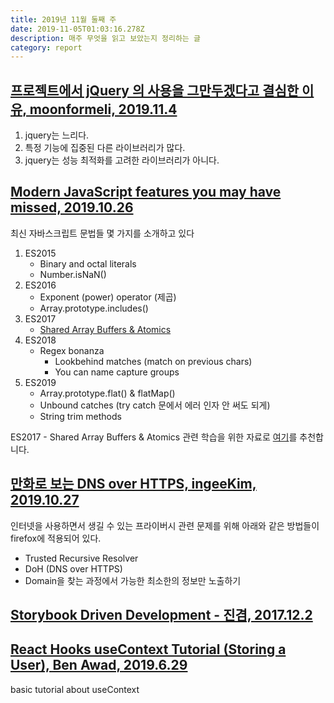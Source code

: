 ```yaml
---
title: 2019년 11월 둘째 주
date: 2019-11-05T01:03:16.278Z
description: 매주 무엇을 읽고 보았는지 정리하는 글
category: report
---
```


## [프로젝트에서 jQuery 의 사용을 그만두겠다고 결심한 이유, moonformeli, 2019.11.4](https://medium.com/%EC%98%A4%EB%8A%98%EC%9D%98-%ED%94%84%EB%A1%9C%EA%B7%B8%EB%9E%98%EB%B0%8D/%ED%94%84%EB%A1%9C%EC%A0%9D%ED%8A%B8%EC%97%90%EC%84%9C-jquery-%EC%9D%98-%EC%82%AC%EC%9A%A9%EC%9D%84-%EA%B7%B8%EB%A7%8C%EB%91%90%EA%B2%A0%EB%8B%A4%EA%B3%A0-%EA%B2%B0%EC%8B%AC%ED%95%9C-%EC%9D%B4%EC%9C%A0-45379cba95b6)

1. jquery는 느리다.
2. 특정 기능에 집중된 다른 라이브러리가 많다.
3. jquery는 성능 최적화를 고려한 라이브러리가 아니다.

## [Modern JavaScript features you may have missed, 2019.10.26](http://www.breck-mckye.com/blog/2019/10/modern-javascript-features-you-may-have-missed/)

최신 자바스크립트 문법들 몇 가지를 소개하고 있다

1. ES2015
   - Binary and octal literals
   - Number.isNaN()
2. ES2016
   - Exponent (power) operator (제곱)
   - Array.prototype.includes()
3. ES2017
   - [Shared Array Buffers & Atomics](https://www.sitepen.com/blog/the-return-of-sharedarraybuffers-and-atomics/)
4. ES2018
   - Regex bonanza
     - Lookbehind matches (match on previous chars)
     - You can name capture groups
5. ES2019
   - Array.prototype.flat() & flatMap()
   - Unbound catches (try catch 문에서 에러 인자 안 써도 되게)
   - String trim methods

ES2017 - Shared Array Buffers & Atomics 관련 학습을 위한 자료로 [여기](http://hacks.mozilla.or.kr/2017/11/a-crash-course-in-memory-management/)를 추천합니다.

## [만화로 보는 DNS over HTTPS, ingeeKim, 2019.10.27](http://hacks.mozilla.or.kr/2019/10/a-cartoon-intro-to-dns-over-https/)

인터넷을 사용하면서 생길 수 있는 프라이버시 관련 문제를 위해 아래와 같은 방법들이 firefox에 적용되어 있다.

- Trusted Recursive Resolver
- DoH (DNS over HTTPS)
- Domain을 찾는 과정에서 가능한 최소한의 정보만 노출하기

## [Storybook Driven Development - 진겸, 2017.12.2](https://www.youtube.com/watch?v=KnROzZ5Vszg)

## [React Hooks useContext Tutorial (Storing a User), Ben Awad, 2019.6.29](https://www.youtube.com/watch?v=lhMKvyLRWo0)

basic tutorial about useContext
